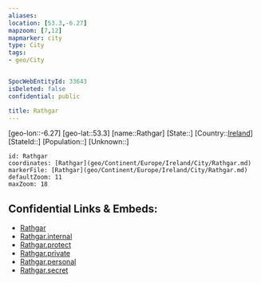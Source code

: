```yaml
---
aliases: 
location: [53.3,-6.27]
mapzoom: [7,12] 
mapmarker: city 
type: City
tags:
- geo/City


SpocWebEntityId: 33643
isDeleted: false
confidential: public

title: Rathgar
---
```

[geo-lon::-6.27]
[geo-lat::53.3]
[name::Rathgar]
[State::]
[Country::[Ireland](geo/Continent/Europe/Ireland.md)]
[StateId::]
[Population::]
[Unknown::]


```leaflet
id: Rathgar
coordinates: [Rathgar](geo/Continent/Europe/Ireland/City/Rathgar.md)
markerFile: [Rathgar](geo/Continent/Europe/Ireland/City/Rathgar.md)
defaultZoom: 11 
maxZoom: 18
```


## Confidential Links & Embeds: 
- [Rathgar](../../../../../../_public/geo/Continent/Europe/Ireland/City/Rathgar.md) 
- [Rathgar.internal](../../../../../../_internal/geo/Continent/Europe/Ireland/City/Rathgar.internal.md) 
- [Rathgar.protect](../../../../../../_protect/geo/Continent/Europe/Ireland/City/Rathgar.protect.md) 
- [Rathgar.private](../../../../../../_private/geo/Continent/Europe/Ireland/City/Rathgar.private.md) 
- [Rathgar.personal](../../../../../../_personal/geo/Continent/Europe/Ireland/City/Rathgar.personal.md) 
- [Rathgar.secret](../../../../../../_secret/geo/Continent/Europe/Ireland/City/Rathgar.secret.md) 
